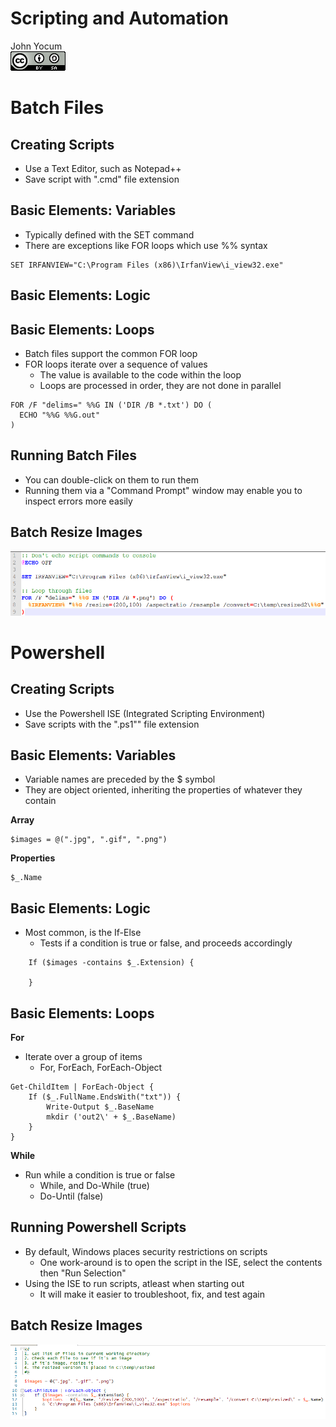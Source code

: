 # Scripting and Automation
John Yocum  
![CC BY-SA 4.0](../images/cc_by-sa_4.png)  



# Batch Files

## Creating Scripts

- Use a Text Editor, such as Notepad++
- Save script with ".cmd" file extension

## Basic Elements: Variables

- Typically defined with the SET command
- There are exceptions like FOR loops which use %% syntax

```
SET IRFANVIEW="C:\Program Files (x86)\IrfanView\i_view32.exe"
```

## Basic Elements: Logic

## Basic Elements: Loops

- Batch files support the common FOR loop
- FOR loops iterate over a sequence of values
    - The value is available to the code within the loop
    - Loops are processed in order, they are not done in parallel

```
FOR /F "delims=" %%G IN ('DIR /B *.txt') DO (
  ECHO "%%G %%G.out"
)
```

## Running Batch Files

- You can double-click on them to run them
- Running them via a "Command Prompt" window may enable you to inspect errors more easily

## Batch Resize Images

![](images/Scripting_LAB_CMD_Batch_Resize.png)

# Powershell

## Creating Scripts

- Use the Powershell ISE (Integrated Scripting Environment)
- Save scripts with the ".ps1"" file extension

## Basic Elements: Variables

- Variable names are preceded by the $ symbol
- They are object oriented, inheriting the properties of whatever they contain

**Array**

```
$images = @(".jpg", ".gif", ".png")
```

**Properties**

```
$_.Name
```

## Basic Elements: Logic

- Most common, is the If-Else
    - Tests if a condition is true or false, and proceeds accordingly
    
```
    If ($images -contains $_.Extension) {
 
    }
```

## Basic Elements: Loops

**For**

- Iterate over a group of items
    - For, ForEach, ForEach-Object

```
Get-ChildItem | ForEach-Object {
    If ($_.FullName.EndsWith("txt")) {
        Write-Output $_.BaseName
        mkdir ('out2\' + $_.BaseName)
    }
}
```

**While**

- Run while a condition is true or false
    - While, and Do-While (true)
    - Do-Until (false)

## Running Powershell Scripts

- By default, Windows places security restrictions on scripts
    - One work-around is to open the script in the ISE, select the contents then "Run Selection"
- Using the ISE to run scripts, atleast when starting out
    - It will make it easier to troubleshoot, fix, and test again

## Batch Resize Images

![](images/Scripting_LAB_PS_Batch_Resize.png)

